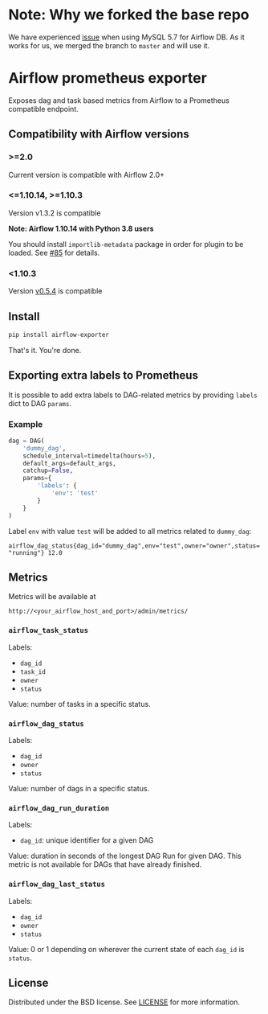 # Note: Why we forked the base repo
We have experienced [issue](https://github.com/epoch8/airflow-exporter/pull/111) when using MySQL 5.7 for Airflow DB. As it works for us, we merged the branch to `master` and will use it.

# Airflow prometheus exporter

Exposes dag and task based metrics from Airflow to a Prometheus compatible endpoint.

## Compatibility with Airflow versions

### >=2.0
Current version is compatible with Airflow 2.0+

### <=1.10.14, >=1.10.3
Version v1.3.2 is compatible

**Note: Airflow 1.10.14 with Python 3.8 users**

You should install `importlib-metadata` package in order for plugin to be loaded. See [#85](https://github.com/epoch8/airflow-exporter/issues/85) for details.

### <1.10.3
Version [v0.5.4](https://github.com/epoch8/airflow-exporter/releases/tag/v0.5.4) is compatible

## Install

```sh
pip install airflow-exporter
```

That's it. You're done.

## Exporting extra labels to Prometheus

It is possible to add extra labels to DAG-related metrics by providing `labels` dict to DAG `params`.

### Example

```python
dag = DAG(
    'dummy_dag',
    schedule_interval=timedelta(hours=5),
    default_args=default_args,
    catchup=False,
    params={
        'labels': {
            'env': 'test'
        }
    }
)
```

Label `env` with value `test` will be added to all metrics related to `dummy_dag`:

`airflow_dag_status{dag_id="dummy_dag",env="test",owner="owner",status="running"} 12.0`

## Metrics

Metrics will be available at 

```
http://<your_airflow_host_and_port>/admin/metrics/
```

### `airflow_task_status`

Labels:

* `dag_id`
* `task_id`
* `owner`
* `status`

Value: number of tasks in a specific status.

### `airflow_dag_status`

Labels:

* `dag_id`
* `owner`
* `status`

Value: number of dags in a specific status.

### `airflow_dag_run_duration`

Labels:

* `dag_id`: unique identifier for a given DAG

Value: duration in seconds of the longest DAG Run for given DAG. This metric 
is not available for DAGs that have already finished.

### `airflow_dag_last_status`

Labels:

* `dag_id`
* `owner`
* `status`

Value: 0 or 1 depending on wherever the current state of each `dag_id` is `status`.

## License

Distributed under the BSD license. See [LICENSE](LICENSE) for more
information.

